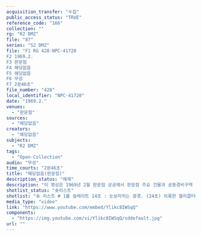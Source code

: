 ```yaml
---
acquisition_transfer: "수집"
public_access_status: "TRUE"
reference_code: "166"
collection: ""
rg: "R2 DMZ"
file: "87"
series: "S2 DMZ"
file: "F1 RG 428-NPC-41720
F2 1969.2.
F3 판문점
F4 해당없음
F5 해당없음 
F6 무성 
F7 2분46초"
file_number: "428"
local_identifier: "NPC-41720"
date: "1969.2."
venues: 
  - "판문점"
sources: 
  - "해당없음"
creators: 
  - "해당없음"
subjects: 
  - "R2 DMZ"
tags: 
  - "Open-Collection"
audio: "무성"
time_courts: "2분46초"
title: "해당없음(판문점)"
description_status: "해제"
description: "이 영상은 1969년 2월 판문점 상공에서 판문점 주요 건물과 공동경비구역 일대를 보여주고 있다. 이 눈보라치는 판문점 일대 모습이 매우 인상적이다. "
shotlist_status: "숏리스트"
shotlist: "숏 리스트 # 1롤 슬레이트 14초 : 눈보라치는 광경. (24초) 이륙한 헬리콥터에서 공동경비구역의 군사정전위원회 회의장의 조감도를 보여준다. (1분30초) 또한 자유의 집, 돌아오지 않는 다리와 다리의 북한 측 경비초 소를 보여준다. 눈이 쌓인 돌아오지 않는 다리, (2분25초) 판문점 주변 도로와 북한쪽 지역이 보인다. 미군들이 팔각정 형태의 경비초소에서 이야기를 나누고 있다. "
media_type: "video"
link: "https://www.youtube.com/embed/Ylikc8IWSqQ"
components: 
  - "https://img.youtube.com/vi/Ylikc8IWSqQ/sddefault.jpg"
url: ""
---
```

